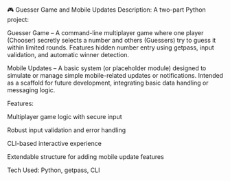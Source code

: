 🎮 Guesser Game and Mobile Updates
Description:
A two-part Python project:

Guesser Game – A command-line multiplayer game where one player (Chooser) secretly selects a number and others (Guessers) try to guess it within limited rounds. Features hidden number entry using getpass, input validation, and automatic winner detection.

Mobile Updates – A basic system (or placeholder module) designed to simulate or manage simple mobile-related updates or notifications. Intended as a scaffold for future development, integrating basic data handling or messaging logic.

Features:

Multiplayer game logic with secure input

Robust input validation and error handling

CLI-based interactive experience

Extendable structure for adding mobile update features

Tech Used: Python, getpass, CLI
